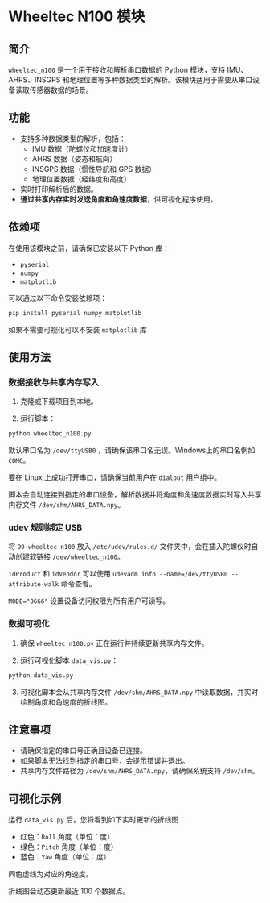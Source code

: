 # Wheeltec N100 模块

## 简介

`wheeltec_n100` 是一个用于接收和解析串口数据的 Python 模块，支持 IMU、AHRS、INSGPS 和地理位置等多种数据类型的解析。该模块适用于需要从串口设备读取传感器数据的场景。

## 功能

- 支持多种数据类型的解析，包括：
  - IMU 数据（陀螺仪和加速度计）
  - AHRS 数据（姿态和航向）
  - INSGPS 数据（惯性导航和 GPS 数据）
  - 地理位置数据（经纬度和高度）
- 实时打印解析后的数据。
- **通过共享内存实时发送角度和角速度数据**，供可视化程序使用。

## 依赖项

在使用该模块之前，请确保已安装以下 Python 库：

- `pyserial`
- `numpy`
- `matplotlib`

可以通过以下命令安装依赖项：

```bash
pip install pyserial numpy matplotlib
```

如果不需要可视化可以不安装 `matplotlib` 库

## 使用方法

### 数据接收与共享内存写入

1. 克隆或下载项目到本地。

2. 运行脚本：

```bash
python wheeltec_n100.py
```

  默认串口名为 `/dev/ttyUSB0` ，请确保该串口名无误。Windows上的串口名例如 `COM6`。

  要在 Linux 上成功打开串口，请确保当前用户在 `dialout` 用户组中。

  脚本会自动连接到指定的串口设备，解析数据并将角度和角速度数据实时写入共享内存文件 `/dev/shm/AHRS_DATA.npy`。

### udev 规则绑定 USB

将 `99-wheeltec-n100` 放入 `/etc/udev/rules.d/` 文件夹中，会在插入陀螺仪时自动创建软链接 `/dev/wheeltec_n100`。

`idProduct` 和 `idVendor` 可以使用 `udevadm info --name=/dev/ttyUSB0 --attribute-walk` 命令查看。

`MODE="0666"` 设置设备访问权限为所有用户可读写。

### 数据可视化

1. 确保 `wheeltec_n100.py` 正在运行并持续更新共享内存文件。

2. 运行可视化脚本 `data_vis.py`：

```bash
python data_vis.py
```

3. 可视化脚本会从共享内存文件 `/dev/shm/AHRS_DATA.npy` 中读取数据，并实时绘制角度和角速度的折线图。

## 注意事项

- 请确保指定的串口号正确且设备已连接。
- 如果脚本无法找到指定的串口号，会提示错误并退出。
- 共享内存文件路径为 `/dev/shm/AHRS_DATA.npy`，请确保系统支持 `/dev/shm`。

## 可视化示例

运行 `data_vis.py` 后，您将看到如下实时更新的折线图：

- 红色：`Roll` 角度（单位：度）
- 绿色：`Pitch` 角度（单位：度）
- 蓝色：`Yaw` 角度（单位：度）

同色虚线为对应的角速度。

折线图会动态更新最近 100 个数据点。

